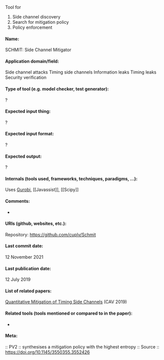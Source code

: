 Tool for 
1. Side channel discovery
2. Search for mitigation policy
3. Policy enforcement

#### Name:
SCHMIT: Side Channel Mitigator

#### Application domain/field:
Side channel attacks
Timing side channels
Information leaks
Timing leaks
Security verification

#### Type of tool (e.g. model checker, test generator):
?

#### Expected input thing:
?

#### Expected input format:
?

#### Expected output:
?

#### Internals (tools used, frameworks, techniques, paradigms, ...):
Uses [Gurobi](Solvers/Gurobi.md), [[Javassist]], [[Scipy]]

#### Comments:
-

#### URIs (github, websites, etc.):
Repository: https://github.com/cuplv/Schmit

#### Last commit date:
12 November 2021

#### Last publication date:
12 July 2019

#### List of related papers:
[Quantitative Mitigation of Timing Side Channels](https://doi.org/10.1007/978-3-030-25540-4_8) (CAV 2019)

#### Related tools (tools mentioned or compared to in the paper):
-

#### Meta:
:: PV2 :: synthesises a mitigation policy with the highest entropy
:: Source :: https://doi.org/10.1145/3550355.3552426
